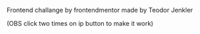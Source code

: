 Frontend challange by frontendmentor made by Teodor Jenkler

(OBS click two times on ip button to make it work)
 

